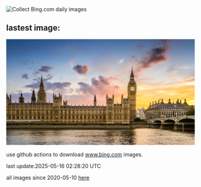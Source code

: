 ![Collect Bing.com daily images](https://github.com/counter2015/bing-daily-images/workflows/Collect%20Bing.com%20daily%20images/badge.svg)
## lastest image:
![](images/img.jpg)

use github actions to download www.bing.com images.

last update:2025-05-16 02:28:20 UTC

all images since 2020-05-10 [here](https://github.com/counter2015/bing-daily-images/tree/master/images) 
